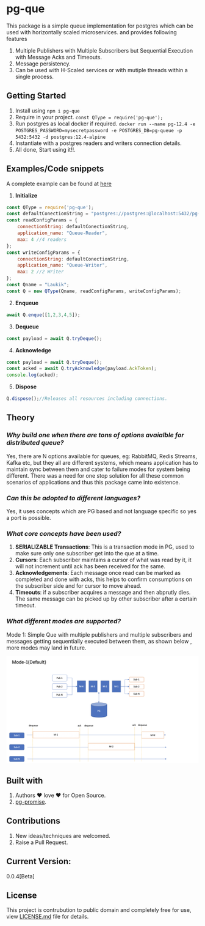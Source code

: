 # pg-que

This package is a simple queue implementation for postgres which can be used with horizontally scaled microservices. and provides following features
1. Multiple Publishers with Multiple Subscribers but Sequential Execution with Message Acks and Timeouts.
3. Message persistency.
2. Can be used with H-Scaled services or with mutiple threads within a single process.

## Getting Started

1. Install using `npm i pg-que`
2. Require in your project. `const QType = require('pg-que');`
3. Run postgres as local docker if required. `docker run --name pg-12.4 -e POSTGRES_PASSWORD=mysecretpassword -e POSTGRES_DB=pg-queue -p 5432:5432 -d postgres:12.4-alpine`
4. Instantiate with a postgres readers and writers connection details. 
5. All done, Start using it!!.

## Examples/Code snippets

A complete example can be found at [here](https://raw.githubusercontent.com/LRagji/pg-queue/master/examples/default.js)

1. **Initialize**
```javascript
const QType = require('pg-que');
const defaultConectionString = "postgres://postgres:@localhost:5432/pg-queue";
const readConfigParams = {
    connectionString: defaultConectionString,
    application_name: "Queue-Reader",
    max: 4 //4 readers
};
const writeConfigParams = {
    connectionString: defaultConectionString,
    application_name: "Queue-Writer",
    max: 2 //2 Writer
};
const Qname = "Laukik";
const Q = new QType(Qname, readConfigParams, writeConfigParams);
```

2. **Enqueue**
```javascript
await Q.enque([1,2,3,4,5]);
```
3. **Dequeue**
```javascript
const payload = await Q.tryDeque();
```
4. **Acknowledge**
```javascript
const payload = await Q.tryDeque();
const acked = await Q.tryAcknowledge(payload.AckToken);
console.log(acked);
```
5. **Dispose**
```javascript
Q.dispose();//Releases all resources including connections.
```

## Theory

### *Why build one when there are tons of options avaialble for distributed queue?*
Yes, there are N options available for queues, eg: RabbitMQ, Redis Streams, Kafka etc, but they all are different systems, which means application has to maintain sync between them and cater to failure modes for system being different. There was a need for one stop solution for all these common scenarios of applications and thus this package came into existence.

### *Can this be adopted to different languages?*
Yes, it uses concepts which are PG based and not language specific so yes a port is possible.

### *What core concepts have been used?*
1. **SERIALIZABLE Transactions**: This is a transaction mode in PG, used to make sure only one subscriber get into the que at a time.
2. **Cursors**: Each subscriber maintains a cursor of what was read by it, it will not increment until ack has been received for the same.
3. **Acknowledgements**: Each message once read can be marked as completed and done with acks, this helps to confirm consumptions on the subscriber side and for cursor to move ahead.
4. **Timeouts**: if a subscriber acquires a message and then abprutly dies. The same message can be picked up by other subscriber after a certain timeout.

### *What different modes are supported?*
Mode 1: Simple Que with multiple publishers and multiple subscribers and messages getting sequentially executed between them, as shown below , more modes may land in future.

![Mode-1](./docs/Mode1.png)

## Built with

1. Authors :heart: love :heart: for Open Source.
2. [pg-promise](https://www.npmjs.com/package/pg-promise).

## Contributions

1. New ideas/techniques are welcomed.
2. Raise a Pull Request.

## Current Version:
0.0.4[Beta]

## License

This project is contrubution to public domain and completely free for use, view [LICENSE.md](/license.md) file for details.
